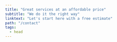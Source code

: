 ```yaml
---
title: "Great services at an affordable price"
subtitle: "We do it the right way"
linktext: "Let's start here with a free estimate"
path: "/contact"
tags:
  - head
---
```

